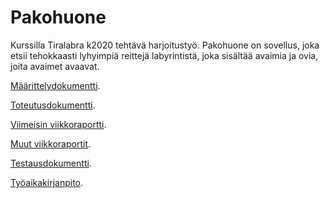 # Pakohuone
Kurssilla Tiralabra k2020 tehtävä harjoitustyö.
Pakohuone on sovellus, joka etsii tehokkaasti lyhyimpiä reittejä labyrintistä, joka sisältää avaimia ja ovia, joita avaimet avaavat.

[Määrittelydokumentti](https://github.com/Hipsterisiili/Pakohuone/blob/master/Dokumentointikansio/Dokumentit/M%C3%A4%C3%A4rittelydokumentti.md).

[Toteutusdokumentti](https://github.com/Hipsterisiili/Pakohuone/blob/master/Dokumentointikansio/Dokumentit/Toteutusdokumentti.md).

[Viimeisin viikkoraportti](https://github.com/Hipsterisiili/Pakohuone/blob/master/Dokumentointikansio/Dokumentit/VIikkoraportti_vko7.md).

[Muut viikkoraportit](https://github.com/Hipsterisiili/Pakohuone/tree/master/Dokumentointikansio/Dokumentit).

[Testausdokumentti](https://github.com/Hipsterisiili/Pakohuone/blob/master/Dokumentointikansio/Dokumentit/Testausdokumentti.md).

[Työaikakirjanpito](https://github.com/Hipsterisiili/Pakohuone/blob/master/Dokumentointikansio/Dokumentit/Tyoaikakirjanpito.md).



